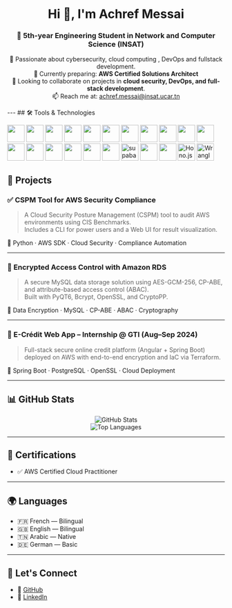 <h1 align="center">Hi 👋, I'm Achref Messai</h1>
<h3 align="center">🚀 5th-year Engineering Student in Network and Computer Science (INSAT)</h3>

<p align="center">
  🔐 Passionate about cybersecurity, cloud computing , DevOps and fullstack development.
  <br />
  🌱 Currently preparing: <strong>AWS Certified Solutions Architect </strong>  
  <br />
  👯 Looking to collaborate on projects in <strong>cloud security, DevOps, and full-stack development</strong>.  
  <br />
  📫 Reach me at: <a href="mailto:achref.messai@insat.ucar.tn">achref.messai@insat.ucar.tn</a>  
</p>
---
## 🛠️ Tools & Technologies

<p align="left">
  <!-- Programming languages -->
  <img src="https://cdn.jsdelivr.net/gh/devicons/devicon/icons/python/python-original.svg" width="40" height="40"/>
  <img src="https://cdn.jsdelivr.net/gh/devicons/devicon/icons/java/java-original.svg" width="40" height="40"/>
  <img src="https://cdn.jsdelivr.net/gh/devicons/devicon/icons/javascript/javascript-original.svg" width="40" height="40"/>
  <img src="https://cdn.jsdelivr.net/gh/devicons/devicon/icons/typescript/typescript-original.svg" width="40" height="40"/>
  <img src="https://cdn.jsdelivr.net/gh/devicons/devicon/icons/c/c-original.svg" width="40" height="40"/>
  <img src="https://cdn.jsdelivr.net/gh/devicons/devicon/icons/cplusplus/cplusplus-original.svg" width="40" height="40"/>

  <!-- Web & Frameworks -->
  <img src="https://cdn.jsdelivr.net/gh/devicons/devicon/icons/react/react-original.svg" width="40" height="40"/>
  <img src="https://cdn.jsdelivr.net/gh/devicons/devicon/icons/nextjs/nextjs-original.svg" width="40" height="40"/>
  <img src="https://cdn.jsdelivr.net/gh/devicons/devicon/icons/nestjs/nestjs-plain.svg" width="40" height="40"/>
  <img src="https://cdn.jsdelivr.net/gh/devicons/devicon/icons/express/express-original.svg" width="40" height="40"/>
  <img src="https://cdn.jsdelivr.net/gh/devicons/devicon/icons/angularjs/angularjs-original.svg" width="40" height="40"/>

  <!-- Cloud, DevOps & Infra -->
  <img src="https://cdn.jsdelivr.net/gh/devicons/devicon/icons/amazonwebservices/amazonwebservices-original.svg" width="40" height="40"/>
  <img src="https://cdn.jsdelivr.net/gh/devicons/devicon/icons/terraform/terraform-original.svg" width="40" height="40"/>
  <img src="https://cdn.jsdelivr.net/gh/devicons/devicon/icons/docker/docker-original.svg" width="40" height="40"/>
  <img src="https://cdn.jsdelivr.net/gh/devicons/devicon/icons/github/github-original.svg" width="40" height="40"/>
  <img src="https://cdn.jsdelivr.net/gh/devicons/devicon/icons/git/git-original.svg" width="40" height="40"/>

  <!-- Databases & Cloud tools -->
  <img src="https://cdn.jsdelivr.net/gh/devicons/devicon/icons/postgresql/postgresql-original.svg" width="40" height="40"/>
  <img src="https://raw.githubusercontent.com/supabase/supabase/master/packages/common/assets/images/logo-icon.svg" width="40" height="40" alt="supabase"/>

  <!-- Other tools -->
  <img src="https://cdn.jsdelivr.net/gh/devicons/devicon/icons/linux/linux-original.svg" width="40" height="40"/>
  <img src="https://cdn.jsdelivr.net/gh/devicons/devicon/icons/bash/bash-original.svg" width="40" height="40"/>

  <!-- Custom logos -->
  <img src="https://avatars.githubusercontent.com/u/139895814?s=200&v=4" width="40" height="40" alt="Hono.js"/>
  <img src="https://raw.githubusercontent.com/cloudflare/wrangler2/main/docs/public/favicon.svg" width="40" height="40" alt="Wrangler"/>
</p>

## 🧠 Projects

### ✅ CSPM Tool for AWS Security Compliance
> A Cloud Security Posture Management (CSPM) tool to audit AWS environments using CIS Benchmarks.  
> Includes a CLI for power users and a Web UI for result visualization.

🔹 Python · AWS SDK · Cloud Security · Compliance Automation

---

### 🔐 Encrypted Access Control with Amazon RDS
> A secure MySQL data storage solution using AES-GCM-256, CP-ABE, and attribute-based access control (ABAC).  
> Built with PyQT6, Bcrypt, OpenSSL, and CryptoPP.

🔹 Data Encryption · MySQL · CP-ABE · ABAC · Cryptography

---

### 🏦 E-Crédit Web App – Internship @ GTI (Aug–Sep 2024)
> Full-stack secure online credit platform (Angular + Spring Boot) deployed on AWS with end-to-end encryption and IaC via Terraform.

🔹 Spring Boot · PostgreSQL · OpenSSL · Cloud Deployment

---

## 📊 GitHub Stats

<p align="center">
  <img src="https://github-readme-stats.vercel.app/api?username=achrefmessai01&show_icons=true&theme=tokyonight" alt="GitHub Stats" />
  <br />
  <img src="https://github-readme-stats.vercel.app/api/top-langs/?username=achrefmessai01&layout=compact&theme=tokyonight" alt="Top Languages" />
</p>

---

## 📜 Certifications

- ✅ AWS Certified Cloud Practitioner

---

## 🌍 Languages

- 🇫🇷 French — Bilingual  
- 🇬🇧 English — Bilingual  
- 🇹🇳 Arabic — Native  
- 🇩🇪 German — Basic

---

## 🔗 Let's Connect

- 🔗 [GitHub](https://github.com/achrefmessai01)
- 💼 [LinkedIn](https://linkedin.com/in/achref-messai-a62788244)

